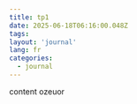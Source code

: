```yaml
---
title: tp1
date: 2025-06-18T06:16:00.048Z
tags:
layout: 'journal'
lang: fr
categories: 
  - journal
---
```

content ozeuor